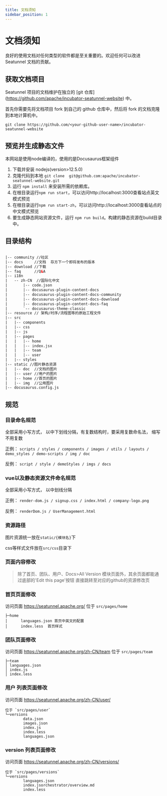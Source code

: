 ```yaml
---
title: 文档须知
sidebar_position: 1
---
```


# 文档须知

良好的使用文档对任何类型的软件都是至关重要的。欢迎任何可以改进 Seatunnel 文档的贡献。

## 获取文档项目

Seatunnel 项目的文档维护在独立的 [git 仓库] (https://github.com/apache/incubator-seatunnel-website) 中。

首先你需要先将文档项目 fork 到自己的 github 仓库中，然后将 fork 的文档克隆到本地计算机中。

```
git clone https://github.com/<your-github-user-name>/incubator-seatunnel-website
```

## 预览并生成静态文件

本网站是使用node编译的，使用的是Docusaurus框架组件

1. 下载并安装 nodejs(version>12.5.0)
2. 克隆代码到本地 `git clone  git@github.com:apache/incubator-seatunnel-website.git`
2. 运行 `npm install` 来安装所需的依赖库。
3. 在根目录运行`npm run start`，可以访问http://localhost:3000查看站点英文模式预览
4. 在根目录运行`npm run start-zh`，可以访问http://localhost:3000查看站点的中文模式预览
5. 要生成静态网站资源文件，运行 `npm run build`。构建的静态资源在build目录中。

## 目录结构
```html

|-- community //社区
|-- docs     //文档  存方下一个即将发布的版本
|-- download //下载
|-- faq      //Q&A
|-- i18n    
|   -- zh-CN  //国际化中文
|       |-- code.json
|       |-- docusaurus-plugin-content-docs
|       |-- docusaurus-plugin-content-docs-community
|       |-- docusaurus-plugin-content-docs-download
|       |-- docusaurus-plugin-content-docs-faq
|       `-- docusaurus-theme-classic
|-- resource // 架构/时序/流程图等的原始工程文件
|-- src
|   |-- components
|   |-- css
|   |-- js
|   |-- pages
|   |   |-- home
|   |   |-- index.jsx
|   |   |-- team
|   |   |-- user
|   |-- styles
|-- static //图片静态资源
|   |-- doc  //文档的图片
|   |-- user //用户的图片
|   |-- home //首页的图片
|   |-- img  //公用图片
|-- docusaurus.config.js

```

## 规范

### 目录命名规范

全部采用小写方式， 以中下划线分隔，有复数结构时，要采用复数命名法， 缩写不用复数

正例： `scripts / styles / components / images / utils / layouts / demo_styles / demo-scripts / img / doc`

反例： `script / style / demoStyles / imgs / docs`

### vue以及静态资源文件命名规范

全部采用小写方式， 以中划线分隔

正例： `render-dom.js / signup.css / index.html / company-logo.png`

反例： `renderDom.js / UserManagement.html`

### 资源路径

图片资源统一放在`static/{模块名}`下

css等样式文件放在`src/css`目录下

### 页面内容修改
> 除了首页、团队、用户、Docs>All Version 模块页面外，其余页面都能通过底部的'Edit this page'按钮 直接跳转至对应的github的资源修改页

### 首页页面修改
访问页面  https://seatunnel.apache.org/
位于 `src/pages/home`

```
├─home
│      languages.json 首页中英文的配置  
│      index.less  首页样式
```
### 团队页面修改
访问页面  https://seatunnel.apache.org/zh-CN/team
位于 `src/pages/team`
```
├─team
│ languages.json
│ index.js
│ index.less
```
### 用户 列表页面修改
访问页面  https://seatunnel.apache.org/zh-CN/user/
```
位于 `src/pages/user`
└─versions
        data.json
        images.json
        index.js
        index.less
        languages.json
```

### version 列表页面修改
访问页面  https://seatunnel.apache.org/zh-CN/versions/
```
位于 `src/pages/versions`
└─versions
        languages.json
        index.jsorchestrator/overview.md
        index.less
```
